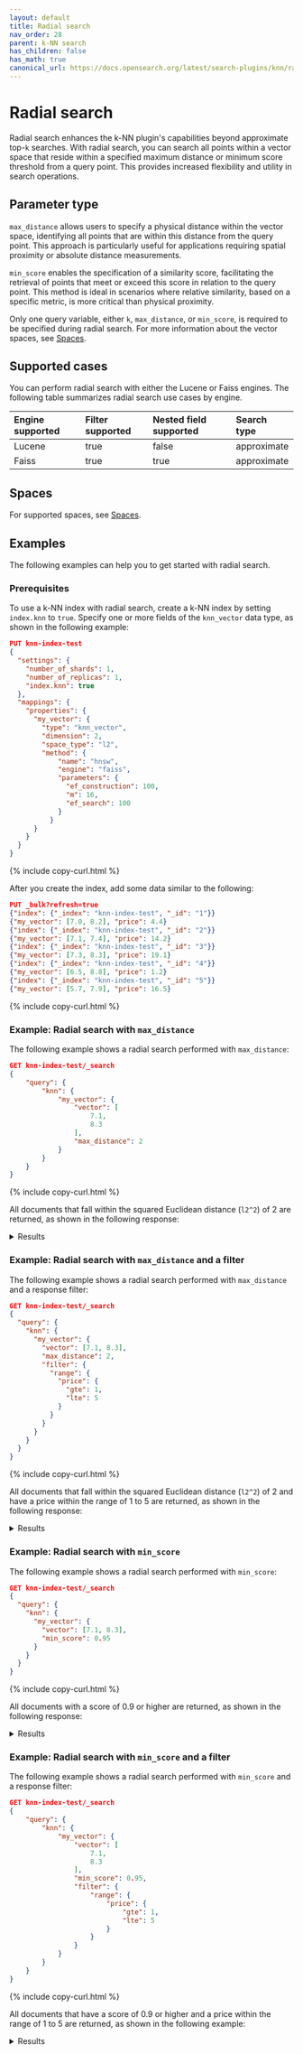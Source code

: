 ```yaml
---
layout: default
title: Radial search
nav_order: 28
parent: k-NN search
has_children: false
has_math: true
canonical_url: https://docs.opensearch.org/latest/search-plugins/knn/radial-search-knn/
---
```


# Radial search

Radial search enhances the k-NN plugin's capabilities beyond approximate top-`k` searches. With radial search, you can search all points within a vector space that reside within a specified maximum distance or minimum score threshold from a query point. This provides increased flexibility and utility in search operations.

## Parameter type

`max_distance` allows users to specify a physical distance within the vector space, identifying all points that are within this distance from the query point. This approach is particularly useful for applications requiring spatial proximity or absolute distance measurements.

`min_score` enables the specification of a similarity score, facilitating the retrieval of points that meet or exceed this score in relation to the query point. This method is ideal in scenarios where relative similarity, based on a specific metric, is more critical than physical proximity.

Only one query variable, either `k`, `max_distance`, or `min_score`, is required to be specified during radial search. For more information about the vector spaces, see [Spaces](#spaces).

## Supported cases

You can perform radial search with either the Lucene or Faiss engines. The following table summarizes radial search use cases by engine.

| Engine supported  | Filter supported  | Nested field supported | Search type  |
| :--- | :--- | :--- | :--- |
| Lucene           | true             | false                  | approximate    |
| Faiss            | true             | true                   | approximate    |

## Spaces

For supported spaces, see [Spaces]({{site.url}}{{site.baseurl}}/search-plugins/knn/approximate-knn/#spaces).

## Examples

The following examples can help you to get started with radial search.

### Prerequisites

To use a k-NN index with radial search, create a k-NN index by setting `index.knn` to `true`. Specify one or more fields of the `knn_vector` data type, as shown in the following example:

```json
PUT knn-index-test
{
  "settings": {
    "number_of_shards": 1,
    "number_of_replicas": 1,
    "index.knn": true
  },
  "mappings": {
    "properties": {
      "my_vector": {
        "type": "knn_vector",
        "dimension": 2,
        "space_type": "l2",
        "method": {
            "name": "hnsw",
            "engine": "faiss",
            "parameters": {
              "ef_construction": 100,
              "m": 16,
              "ef_search": 100
            }
          }
      }
    }
  }
}
```
{% include copy-curl.html %}

After you create the index, add some data similar to the following:

```json
PUT _bulk?refresh=true
{"index": {"_index": "knn-index-test", "_id": "1"}}
{"my_vector": [7.0, 8.2], "price": 4.4}
{"index": {"_index": "knn-index-test", "_id": "2"}}
{"my_vector": [7.1, 7.4], "price": 14.2}
{"index": {"_index": "knn-index-test", "_id": "3"}}
{"my_vector": [7.3, 8.3], "price": 19.1}
{"index": {"_index": "knn-index-test", "_id": "4"}}
{"my_vector": [6.5, 8.8], "price": 1.2}
{"index": {"_index": "knn-index-test", "_id": "5"}}
{"my_vector": [5.7, 7.9], "price": 16.5}

```
{% include copy-curl.html %}

### Example: Radial search with `max_distance`

The following example shows a radial search performed with `max_distance`:

```json
GET knn-index-test/_search
{
    "query": {
        "knn": {
            "my_vector": {
                "vector": [
                    7.1,
                    8.3
                ],
                "max_distance": 2
            }
        }
    }
}
```
{% include copy-curl.html %}

All documents that fall within the squared Euclidean distance (`l2^2`) of 2 are returned, as shown in the following response:

<details markdown="block">
  <summary>
    Results
  </summary>
  {: .text-delta}

```json
{
    "took": 6,
    "timed_out": false,
    "_shards": {
        "total": 1,
        "successful": 1,
        "skipped": 0,
        "failed": 0
    },
    "hits": {
        "total": {
            "value": 4,
            "relation": "eq"
        },
        "max_score": 0.98039204,
        "hits": [
            {
                "_index": "knn-index-test",
                "_id": "1",
                "_score": 0.98039204,
                "_source": {
                    "my_vector": [
                        7.0,
                        8.2
                    ],
                    "price": 4.4
                }
            },
            {
                "_index": "knn-index-test",
                "_id": "3",
                "_score": 0.9615384,
                "_source": {
                    "my_vector": [
                        7.3,
                        8.3
                    ],
                    "price": 19.1
                }
            },
            {
                "_index": "knn-index-test",
                "_id": "4",
                "_score": 0.62111807,
                "_source": {
                    "my_vector": [
                        6.5,
                        8.8
                    ],
                    "price": 1.2
                }
            },
            {
                "_index": "knn-index-test",
                "_id": "2",
                "_score": 0.5524861,
                "_source": {
                    "my_vector": [
                        7.1,
                        7.4
                    ],
                    "price": 14.2
                }
            }
        ]
    }
}
```
</details>

### Example: Radial search with `max_distance` and a filter

The following example shows a radial search performed with `max_distance` and a response filter:

```json
GET knn-index-test/_search
{
  "query": {
    "knn": {
      "my_vector": {
        "vector": [7.1, 8.3],
        "max_distance": 2,
        "filter": {
          "range": {
            "price": {
              "gte": 1,
              "lte": 5
            }
          }
        }
      }
    }
  }
}
```
{% include copy-curl.html %}

All documents that fall within the squared Euclidean distance (`l2^2`) of 2 and have a price within the range of 1 to 5 are returned, as shown in the following response:

<details markdown="block">
  <summary>
    Results
  </summary>
  {: .text-delta}

```json
{
    "took": 4,
    "timed_out": false,
    "_shards": {
        "total": 1,
        "successful": 1,
        "skipped": 0,
        "failed": 0
    },
    "hits": {
        "total": {
            "value": 2,
            "relation": "eq"
        },
        "max_score": 0.98039204,
        "hits": [
            {
                "_index": "knn-index-test",
                "_id": "1",
                "_score": 0.98039204,
                "_source": {
                    "my_vector": [
                        7.0,
                        8.2
                    ],
                    "price": 4.4
                }
            },
            {
                "_index": "knn-index-test",
                "_id": "4",
                "_score": 0.62111807,
                "_source": {
                    "my_vector": [
                        6.5,
                        8.8
                    ],
                    "price": 1.2
                }
            }
        ]
    }
}
```
</details>

### Example: Radial search with `min_score`

The following example shows a radial search performed with `min_score`:

```json
GET knn-index-test/_search
{
  "query": {
    "knn": {
      "my_vector": {
        "vector": [7.1, 8.3],
        "min_score": 0.95
      }
    }
  }
}
```
{% include copy-curl.html %}

All documents with a score of 0.9 or higher are returned, as shown in the following response:

<details markdown="block">
  <summary>
    Results
  </summary>
  {: .text-delta}

```json
{
    "took": 3,
    "timed_out": false,
    "_shards": {
        "total": 1,
        "successful": 1,
        "skipped": 0,
        "failed": 0
    },
    "hits": {
        "total": {
            "value": 2,
            "relation": "eq"
        },
        "max_score": 0.98039204,
        "hits": [
            {
                "_index": "knn-index-test",
                "_id": "1",
                "_score": 0.98039204,
                "_source": {
                    "my_vector": [
                        7.0,
                        8.2
                    ],
                    "price": 4.4
                }
            },
            {
                "_index": "knn-index-test",
                "_id": "3",
                "_score": 0.9615384,
                "_source": {
                    "my_vector": [
                        7.3,
                        8.3
                    ],
                    "price": 19.1
                }
            }
        ]
    }
}
```
</details>

### Example: Radial search with `min_score` and a filter

The following example shows a radial search performed with `min_score` and a response filter:

```json
GET knn-index-test/_search
{
    "query": {
        "knn": {
            "my_vector": {
                "vector": [
                    7.1,
                    8.3
                ],
                "min_score": 0.95,
                "filter": {
                    "range": {
                        "price": {
                            "gte": 1,
                            "lte": 5
                        }
                    }
                }
            }
        }
    }
}
```
{% include copy-curl.html %}

All documents that have a score of 0.9 or higher and a price within the range of 1 to 5 are returned, as shown in the following example:

<details markdown="block">
  <summary>
    Results
  </summary>
  {: .text-delta}

```json
{
    "took": 4,
    "timed_out": false,
    "_shards": {
        "total": 1,
        "successful": 1,
        "skipped": 0,
        "failed": 0
    },
    "hits": {
        "total": {
            "value": 1,
            "relation": "eq"
        },
        "max_score": 0.98039204,
        "hits": [
            {
                "_index": "knn-index-test",
                "_id": "1",
                "_score": 0.98039204,
                "_source": {
                    "my_vector": [
                        7.0,
                        8.2
                    ],
                    "price": 4.4
                }
            }
        ]
    }
}
```
</details>
